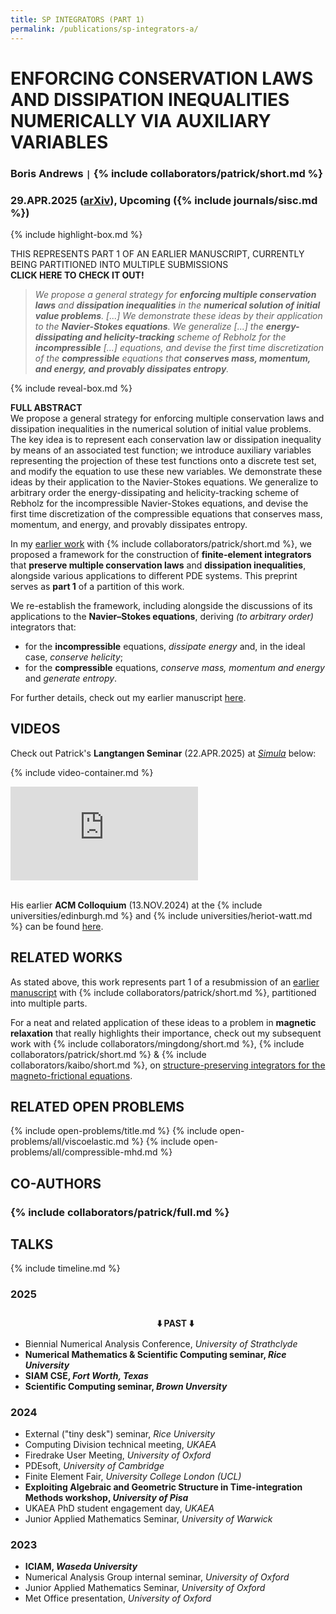 ```yaml
---
title: SP INTEGRATORS (PART 1)
permalink: /publications/sp-integrators-a/
---
```


# ENFORCING CONSERVATION LAWS AND DISSIPATION INEQUALITIES NUMERICALLY VIA AUXILIARY VARIABLES

### Boris Andrews <code>&#124;</code> {% include collaborators/patrick/short.md %}

### 29.APR.2025 ([arXiv](https://doi.org/10.48550/arXiv.2407.11904)), Upcoming ({% include journals/sisc.md %})

{% include highlight-box.md %}
<div class="highlight-box" onclick="window.location.href='/publications/sp-integrators';">
    THIS REPRESENTS PART 1 OF AN EARLIER MANUSCRIPT, CURRENTLY BEING PARTITIONED INTO MULTIPLE SUBMISSIONS <br>
    <b>CLICK HERE TO CHECK IT OUT!</b>
</div>

> *We propose a general strategy for **enforcing multiple conservation laws** and **dissipation inequalities** in the **numerical solution of initial value problems**. [...] We demonstrate these ideas by their application to the **Navier-Stokes equations**. We generalize [...] the **energy-dissipating and helicity-tracking** scheme of Rebholz for the **incompressible** [...] equations, and devise the first time discretization of the **compressible** equations that **conserves mass, momentum, and energy, and provably dissipates entropy**.*

{% include reveal-box.md %}
<div class="reveal-box" onclick="var details = this.querySelector('.details'); details.style.display = (details.style.display === 'block') ? 'none' : 'block';">
    <b>FULL ABSTRACT</b>
    <div class="details">
        We propose a general strategy for enforcing multiple conservation laws and dissipation inequalities in the numerical solution of initial value problems.
        The key idea is to represent each conservation law or dissipation inequality by means of an associated test function;
        we introduce auxiliary variables representing the projection of these test functions onto a discrete test set, and modify the equation to use these new variables.
        We demonstrate these ideas by their application to the Navier-Stokes equations.
        We generalize to arbitrary order the energy-dissipating and helicity-tracking scheme of Rebholz for the incompressible Navier-Stokes equations, and devise the first time discretization of the compressible equations that conserves mass, momentum, and energy, and provably dissipates entropy.
    </div>
</div>

In my [earlier work](/publications/sp-integrators/) with {% include collaborators/patrick/short.md %}, we proposed a framework for the construction of **finite-element integrators** that **preserve multiple conservation laws** and **dissipation inequalities**, alongside various applications to different PDE systems.
This preprint serves as **part 1** of a partition of this work.

We re-establish the framework, including alongside the discussions of its applications to the **Navier–Stokes equations**, deriving *(to arbitrary order)* integrators that:
- for the **incompressible** equations, *dissipate energy* and, in the ideal case, *conserve helicity*;
- for the **compressible** equations, *conserve mass, momentum and energy* and *generate entropy*.

For further details, check out my earlier manuscript [here](/publications/sp-integrators/).

## VIDEOS

Check out Patrick's **Langtangen Seminar** (22.APR.2025) at *[Simula](https://www.simula.no/)* below:

{% include video-container.md %}
<div class="video-container">
    <iframe src="https://www.youtube.com/embed/wfFcZsxicw0" frameborder="0" allowfullscreen></iframe>
</div><br>

His earlier **ACM Colloquium** (13.NOV.2024) at the {% include universities/edinburgh.md %} and {% include universities/heriot-watt.md %} can be found [here](https://media.ed.ac.uk/media/13+11+2024+Patrick+Farrell+%28Oxford%29%3A+Designing+conservative+and+accurately+dissipative+numerical+integrators+in+time/1_o19b1nuj/245536282).

## RELATED WORKS

As stated above, this work represents part 1 of a resubmission of an [earlier manuscript](/publications/sp-integrators/) with {% include collaborators/patrick/short.md %}, partitioned into multiple parts.

For a neat and related application of these ideas to a problem in **magnetic relaxation** that really highlights their importance, check out my subsequent work with {% include collaborators/mingdong/short.md %}, {% include collaborators/patrick/short.md %} & {% include collaborators/kaibo/short.md %}, on [structure-preserving integrators for the magneto-frictional equations](/publications/parker/).

## RELATED OPEN PROBLEMS

{% include open-problems/title.md %}
{% include open-problems/all/viscoelastic.md %}
{% include open-problems/all/compressible-mhd.md %}

## CO-AUTHORS

### {% include collaborators/patrick/full.md %}

## TALKS

{% include timeline.md %}

<div class="timeline">
  <div class="outer">
    <div class="card">
      <div class="info">
        <h3 class="title">2025</h3>
        <p><ul>
          <!-- <div style="text-align: center; padding: 10px 0;"><strong>⬆️ UPCOMING | PAST ⬇️</strong></div> -->
          <div style="text-align: center; padding: 10px 0;"><strong>⬇️ PAST ⬇️</strong></div>
          <li>Biennial Numerical Analysis Conference, <em>University of Strathclyde</em></li>
          <li><strong>Numerical Mathematics & Scientific Computing seminar, <em>Rice University</em></strong></li>
          <li><strong>SIAM CSE, <em>Fort Worth, Texas</em></strong></li>
          <li><strong>Scientific Computing seminar, <em>Brown Unversity</em></strong></li>
        </ul></p>
      </div>
    </div>
    <div class="card">
      <div class="info">
        <h3 class="title">2024</h3>
        <p><ul>
          <li>External ("tiny desk") seminar, <em>Rice University</em></li>
          <li>Computing Division technical meeting, <em>UKAEA</em></li>
          <li>Firedrake User Meeting, <em>University of Oxford</em></li>
          <li>PDEsoft, <em>University of Cambridge</em></li>
          <li>Finite Element Fair, <em>University College London (UCL)</em></li>
          <li><strong>Exploiting Algebraic and Geometric Structure in Time-integration Methods workshop, <em>University of Pisa</em></strong></li>
          <li>UKAEA PhD student engagement day, <em>UKAEA</em></li>
          <li>Junior Applied Mathematics Seminar, <em>University of Warwick</em></li>
        </ul></p>
      </div>
    </div>
    <div class="card">
      <div class="info">
        <h3 class="title">2023</h3>
        <p><ul>
          <li><strong>ICIAM, <em>Waseda University</em></strong></li>
          <li>Numerical Analysis Group internal seminar, <em>University of Oxford</em></li>
          <li>Junior Applied Mathematics Seminar, <em>University of Oxford</em></li>
          <li>Met Office presentation, <em>University of Oxford</em></li>
        </ul></p>
      </div>
    </div>
  </div>
</div>
